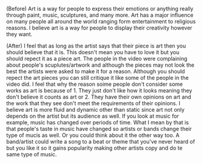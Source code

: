 (Before) Art is a way for people to express their emotions or anything really through paint, music, sculptures, and many more. Art has a major influence on many people all around the world ranging form entertainment to religious reasons. I believe art is a way for people to display their creativity however they want. 

(After) I feel that as long as the artist says that their piece is art then you should believe that it is. This doesn't mean you have to love it but you should repect it as a piece art. The people in the video were complaining about people's scuplutes/artwork and although the pieces may not look the best the artists were asked to make it for a reason. Although you should repect the art pieces you can still critique it like some of the people in the video did. I feel that why the reason soime people don't consider some works as art is because of 1. They just don't like how it looks meaning they don't believe it counts as art or 2. They have their own opinions on art and the work that they see don't meet the requirements of their opinions. I believe art is more fluid and dynamic other than static since art not only depends on the artist but its audience as well. If you look at music for example, music has changed over periods of time. What I mean by that is that people's taste in music have changed so artists or bands change their type of mucis as well. Or you could think about it the other way too. A band/artist could write a song to a beat or theme that you've never heard of but you like it so it gains popularity making other artists copy and do te same type of music.

